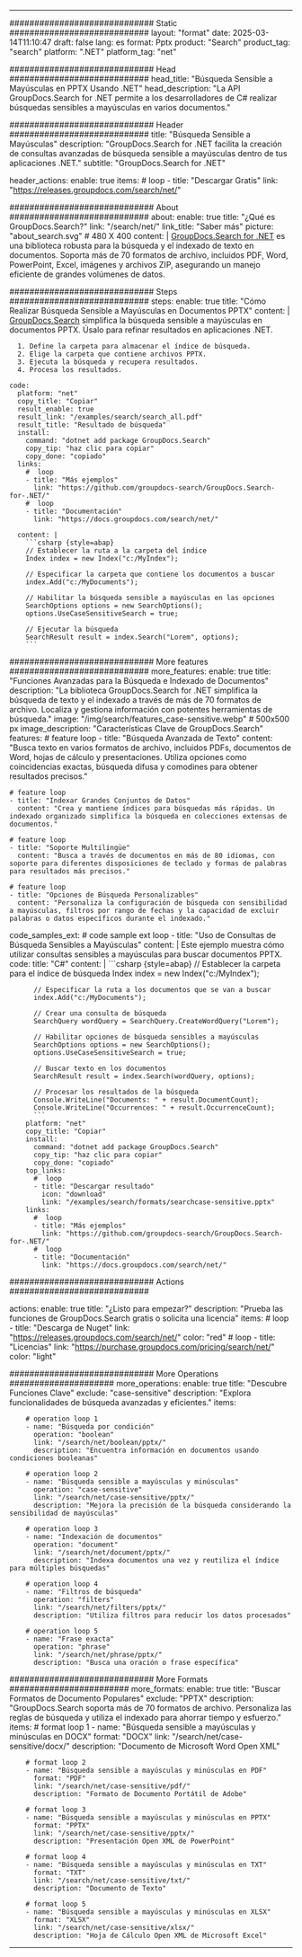 
---
############################# Static ############################
layout: "format"
date:  2025-03-14T11:10:47
draft: false
lang: es
format: Pptx
product: "Search"
product_tag: "search"
platform: ".NET"
platform_tag: "net"

############################# Head ############################
head_title: "Búsqueda Sensible a Mayúsculas en PPTX Usando .NET"
head_description: "La API GroupDocs.Search for .NET permite a los desarrolladores de C# realizar búsquedas sensibles a mayúsculas en varios documentos."

############################# Header ############################
title: "Búsqueda Sensible a Mayúsculas" 
description: "GroupDocs.Search for .NET facilita la creación de consultas avanzadas de búsqueda sensible a mayúsculas dentro de tus aplicaciones .NET."
subtitle: "GroupDocs.Search for .NET" 

header_actions:
  enable: true
  items:
    #  loop
    - title: "Descargar Gratis"
      link: "https://releases.groupdocs.com/search/net/"
      
############################# About ############################
about:
    enable: true
    title: "¿Qué es GroupDocs.Search?"
    link: "/search/net/"
    link_title: "Saber más"
    picture: "about_search.svg" # 480 X 400
    content: |
       [GroupDocs.Search for .NET](/search/net/) es una biblioteca robusta para la búsqueda y el indexado de texto en documentos. Soporta más de 70 formatos de archivo, incluidos PDF, Word, PowerPoint, Excel, imágenes y archivos ZIP, asegurando un manejo eficiente de grandes volúmenes de datos.

############################# Steps ############################
steps:
    enable: true
    title: "Cómo Realizar Búsqueda Sensible a Mayúsculas en Documentos PPTX"
    content: |
      [GroupDocs.Search](/search/net/) simplifica la búsqueda sensible a mayúsculas en documentos PPTX. Úsalo para refinar resultados en aplicaciones .NET.
      
      1. Define la carpeta para almacenar el índice de búsqueda.
      2. Elige la carpeta que contiene archivos PPTX.
      3. Ejecuta la búsqueda y recupera resultados.
      4. Procesa los resultados.
   
    code:
      platform: "net"
      copy_title: "Copiar"
      result_enable: true
      result_link: "/examples/search/search_all.pdf"
      result_title: "Resultado de búsqueda"
      install:
        command: "dotnet add package GroupDocs.Search"
        copy_tip: "haz clic para copiar"
        copy_done: "copiado"
      links:
        #  loop
        - title: "Más ejemplos"
          link: "https://github.com/groupdocs-search/GroupDocs.Search-for-.NET/"
        #  loop
        - title: "Documentación"
          link: "https://docs.groupdocs.com/search/net/"
          
      content: |
        ```csharp {style=abap}
        // Establecer la ruta a la carpeta del índice
        Index index = new Index("c:/MyIndex");

        // Especificar la carpeta que contiene los documentos a buscar
        index.Add("c:/MyDocuments");

        // Habilitar la búsqueda sensible a mayúsculas en las opciones
        SearchOptions options = new SearchOptions();
        options.UseCaseSensitiveSearch = true;

        // Ejecutar la búsqueda
        SearchResult result = index.Search("Lorem", options);
        ```            

############################# More features ############################
more_features:
  enable: true
  title: "Funciones Avanzadas para la Búsqueda e Indexado de Documentos"
  description: "La biblioteca GroupDocs.Search for .NET simplifica la búsqueda de texto y el indexado a través de más de 70 formatos de archivo. Localiza y gestiona información con potentes herramientas de búsqueda."
  image: "/img/search/features_case-sensitive.webp" # 500x500 px
  image_description: "Características Clave de GroupDocs.Search"
  features:
    # feature loop
    - title: "Búsqueda Avanzada de Texto"
      content: "Busca texto en varios formatos de archivo, incluidos PDFs, documentos de Word, hojas de cálculo y presentaciones. Utiliza opciones como coincidencias exactas, búsqueda difusa y comodines para obtener resultados precisos."

    # feature loop
    - title: "Indexar Grandes Conjuntos de Datos"
      content: "Crea y mantiene índices para búsquedas más rápidas. Un indexado organizado simplifica la búsqueda en colecciones extensas de documentos."

    # feature loop
    - title: "Soporte Multilingüe"
      content: "Busca a través de documentos en más de 80 idiomas, con soporte para diferentes disposiciones de teclado y formas de palabras para resultados más precisos."

    # feature loop
    - title: "Opciones de Búsqueda Personalizables"
      content: "Personaliza la configuración de búsqueda con sensibilidad a mayúsculas, filtros por rango de fechas y la capacidad de excluir palabras o datos específicos durante el indexado."
      
  code_samples_ext:
    # code sample ext loop
    - title: "Uso de Consultas de Búsqueda Sensibles a Mayúsculas"
      content: |
        Este ejemplo muestra cómo utilizar consultas sensibles a mayúsculas para buscar documentos PPTX.
      code:
        title: "C#"
        content: |
          ```csharp {style=abap}
          // Establecer la carpeta para el índice de búsqueda
          Index index = new Index("c:/MyIndex");
              
          // Especificar la ruta a los documentos que se van a buscar
          index.Add("c:/MyDocuments");

          // Crear una consulta de búsqueda
          SearchQuery wordQuery = SearchQuery.CreateWordQuery("Lorem");

          // Habilitar opciones de búsqueda sensibles a mayúsculas
          SearchOptions options = new SearchOptions();
          options.UseCaseSensitiveSearch = true;

          // Buscar texto en los documentos
          SearchResult result = index.Search(wordQuery, options);
          
          // Procesar los resultados de la búsqueda
          Console.WriteLine("Documents: " + result.DocumentCount);
          Console.WriteLine("Occurrences: " + result.OccurrenceCount);
          ```
        platform: "net"
        copy_title: "Copiar"
        install:
          command: "dotnet add package GroupDocs.Search"
          copy_tip: "haz clic para copiar"
          copy_done: "copiado"
        top_links:
          #  loop
          - title: "Descargar resultado"
            icon: "download"
            link: "/examples/search/formats/searchcase-sensitive.pptx"
        links:
          #  loop
          - title: "Más ejemplos"
            link: "https://github.com/groupdocs-search/GroupDocs.Search-for-.NET/"
          #  loop
          - title: "Documentación"
            link: "https://docs.groupdocs.com/search/net/"
            

            


############################# Actions ############################

actions:
  enable: true
  title: "¿Listo para empezar?"
  description: "Prueba las funciones de GroupDocs.Search gratis o solicita una licencia"
  items:
    #  loop
    - title: "Descarga de Nuget"
      link: "https://releases.groupdocs.com/search/net/"
      color: "red"
        #  loop
    - title: "Licencias"
      link: "https://purchase.groupdocs.com/pricing/search/net/"
      color: "light"


############################# More Operations #####################
more_operations:
    enable: true
    title: "Descubre Funciones Clave"
    exclude: "case-sensitive"
    description: "Explora funcionalidades de búsqueda avanzadas y eficientes."
    items: 
          
        # operation loop 1
        - name: "Búsqueda por condición"
          operation: "boolean"
          link: "/search/net/boolean/pptx/"
          description: "Encuentra información en documentos usando condiciones booleanas"

        # operation loop 2
        - name: "Búsqueda sensible a mayúsculas y minúsculas"
          operation: "case-sensitive"
          link: "/search/net/case-sensitive/pptx/"
          description: "Mejora la precisión de la búsqueda considerando la sensibilidad de mayúsculas"

        # operation loop 3
        - name: "Indexación de documentos"
          operation: "document"
          link: "/search/net/document/pptx/"
          description: "Indexa documentos una vez y reutiliza el índice para múltiples búsquedas"

        # operation loop 4
        - name: "Filtros de búsqueda"
          operation: "filters"
          link: "/search/net/filters/pptx/"
          description: "Utiliza filtros para reducir los datos procesados"

        # operation loop 5
        - name: "Frase exacta"
          operation: "phrase"
          link: "/search/net/phrase/pptx/"
          description: "Busca una oración o frase específica"
          
        
          
############################# More Formats ########################
more_formats:
    enable: true
    title: "Buscar Formatos de Documento Populares"
    exclude: "PPTX"
    description: "GroupDocs.Search soporta más de 70 formatos de archivo. Personaliza las reglas de búsqueda y utiliza el indexado para ahorrar tiempo y esfuerzo."
    items: 
        # format loop 1
        - name: "Búsqueda sensible a mayúsculas y minúsculas en DOCX"
          format: "DOCX"
          link: "/search/net/case-sensitive/docx/"
          description: "Documento de Microsoft Word Open XML"
          
        # format loop 2
        - name: "Búsqueda sensible a mayúsculas y minúsculas en PDF"
          format: "PDF"
          link: "/search/net/case-sensitive/pdf/"
          description: "Formato de Documento Portátil de Adobe"
          
        # format loop 3
        - name: "Búsqueda sensible a mayúsculas y minúsculas en PPTX"
          format: "PPTX"
          link: "/search/net/case-sensitive/pptx/"
          description: "Presentación Open XML de PowerPoint"

        # format loop 4
        - name: "Búsqueda sensible a mayúsculas y minúsculas en TXT"
          format: "TXT"
          link: "/search/net/case-sensitive/txt/"
          description: "Documento de Texto"
          
        # format loop 5
        - name: "Búsqueda sensible a mayúsculas y minúsculas en XLSX"
          format: "XLSX"
          link: "/search/net/case-sensitive/xlsx/"
          description: "Hoja de Cálculo Open XML de Microsoft Excel"
  

---